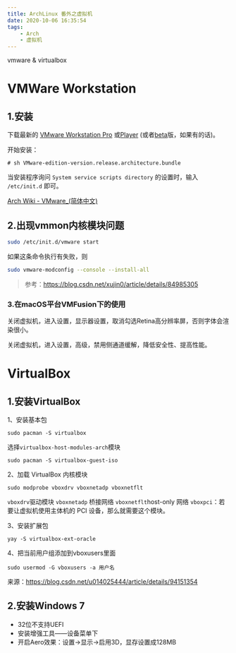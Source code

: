 ```yaml
---
title: ArchLinux 番外之虚拟机
date: 2020-10-06 16:35:54
tags: 
	- Arch
	- 虚拟机
---
```


vmware & virtualbox

<!--more-->

# VMWare Workstation

## 1.安装

下载最新的 [VMware Workstation Pro](https://www.vmware.com/go/tryworkstation) 或[Player](https://www.vmware.com/go/downloadplayer) (或者[beta](https://communities.vmware.com/community/vmtn/beta)版，如果有的话)。

开始安装：

```
# sh VMware-edition-version.release.architecture.bundle
```

当安装程序询问 `System service scripts directory` 的设置时，输入 `/etc/init.d` 即可。

[Arch Wiki - VMware_(简体中文)](https://wiki.archlinux.org/index.php/VMware_(%E7%AE%80%E4%BD%93%E4%B8%AD%E6%96%87)#%E5%AE%89%E8%A3%85)

## 2.出现vmmon内核模块问题

```bash
sudo /etc/init.d/vmware start
```

如果这条命令执行有失败，则

```bash
sudo vmware-modconfig --console --install-all
```

> 参考：https://blog.csdn.net/xujin0/article/details/84985305

### 3.在macOS平台VMFusion下的使用

关闭虚拟机，进入设置，显示器设置，取消勾选Retina高分辨率屏，否则字体会渲染很小。

关闭虚拟机，进入设置，高级，禁用侧通道缓解，降低安全性、提高性能。





# VirtualBox

## 1.安装VirtualBox

1、安装基本包

```shell
sudo pacman -S virtualbox 
```

选择`virtualbox-host-modules-arch`模块

```shell
sudo pacman -S virtualbox-guest-iso
```

2、加载 VirtualBox 内核模块

```shell
sudo modprobe vboxdrv vboxnetadp vboxnetflt
```

`vboxdrv`驱动模块
`vboxnetadp` 桥接网络
`vboxnetflt`host-only 网络
`vboxpci`：若要让虚拟机使用主体机的 PCI 设备，那么就需要这个模块。

3、安装扩展包

```shell
yay -S virtualbox-ext-oracle
```

4、把当前用户组添加到vboxusers里面

```shell
sudo usermod -G vboxusers -a 用户名
```

来源：https://blog.csdn.net/u014025444/article/details/94151354



## 2.安装Windows 7

- 32位不支持UEFI
- 安装增强工具——设备菜单下
- 开启Aero效果：设置->显示->启用3D，显存设置成128MB





